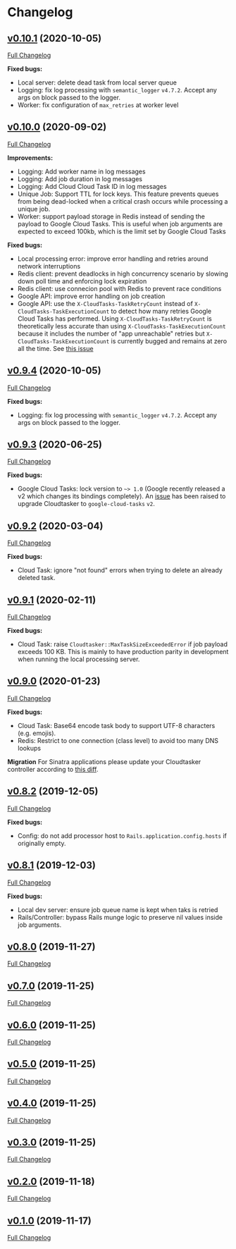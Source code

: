 # Changelog

## [v0.10.1](https://github.com/keypup-io/cloudtasker/tree/v0.10.1) (2020-10-05)

[Full Changelog](https://github.com/keypup-io/cloudtasker/compare/v0.10.0...v0.10.1)

**Fixed bugs:**
- Local server: delete dead task from local server queue
- Logging: fix log processing with `semantic_logger` `v4.7.2`. Accept any args on block passed to the logger.
- Worker: fix configuration of `max_retries` at worker level

## [v0.10.0](https://github.com/keypup-io/cloudtasker/tree/v0.10.0) (2020-09-02)

[Full Changelog](https://github.com/keypup-io/cloudtasker/compare/v0.9.3...v0.10.0)

**Improvements:**
- Logging: Add worker name in log messages
- Logging: Add job duration in log messages
- Logging: Add Cloud Cloud Task ID in log messages
- Unique Job: Support TTL for lock keys. This feature prevents queues from being dead-locked when a critical crash occurs while processing a unique job.
- Worker: support payload storage in Redis instead of sending the payload to Google Cloud Tasks. This is useful when job arguments are expected to exceed 100kb, which is the limit set by Google Cloud Tasks

**Fixed bugs:**
- Local processing error: improve error handling and retries around network interruptions
- Redis client: prevent deadlocks in high concurrency scenario by slowing down poll time and enforcing lock expiration
- Redis client: use connecion pool with Redis to prevent race conditions
- Google API: improve error handling on job creation
- Google API: use the `X-CloudTasks-TaskRetryCount` instead of `X-CloudTasks-TaskExecutionCount` to detect how many retries Google Cloud Tasks has performed. Using `X-CloudTasks-TaskRetryCount` is theoretically less accurate than using `X-CloudTasks-TaskExecutionCount` because it includes the number of "app unreachable" retries but `X-CloudTasks-TaskExecutionCount` is currently bugged and remains at zero all the time. See [this issue](https://github.com/keypup-io/cloudtasker/issues/6)

## [v0.9.4](https://github.com/keypup-io/cloudtasker/tree/v0.9.4) (2020-10-05)

[Full Changelog](https://github.com/keypup-io/cloudtasker/compare/v0.9.3...v0.9.4)

**Fixed bugs:**
- Logging: fix log processing with `semantic_logger` `v4.7.2`. Accept any args on block passed to the logger.

## [v0.9.3](https://github.com/keypup-io/cloudtasker/tree/v0.9.3) (2020-06-25)

[Full Changelog](https://github.com/keypup-io/cloudtasker/compare/v0.9.2...v0.9.3)

**Fixed bugs:**
- Google Cloud Tasks: lock version to `~> 1.0` (Google recently released a v2 which changes its bindings completely). An [issue](https://github.com/keypup-io/cloudtasker/issues/11) has been raised to upgrade Cloudtasker to `google-cloud-tasks` `v2`.

## [v0.9.2](https://github.com/keypup-io/cloudtasker/tree/v0.9.2) (2020-03-04)

[Full Changelog](https://github.com/keypup-io/cloudtasker/compare/v0.9.1...v0.9.2)

**Fixed bugs:**
- Cloud Task: ignore "not found" errors when trying to delete an already deleted task.

## [v0.9.1](https://github.com/keypup-io/cloudtasker/tree/v0.9.1) (2020-02-11)

[Full Changelog](https://github.com/keypup-io/cloudtasker/compare/v0.9.0...v0.9.1)

**Fixed bugs:**
- Cloud Task: raise `Cloudtasker::MaxTaskSizeExceededError` if job payload exceeds 100 KB. This is mainly to have production parity in development when running the local processing server.

## [v0.9.0](https://github.com/keypup-io/cloudtasker/tree/v0.9.0) (2020-01-23)

[Full Changelog](https://github.com/keypup-io/cloudtasker/compare/v0.8.2...v0.9.0)

**Fixed bugs:**
- Cloud Task: Base64 encode task body to support UTF-8 characters (e.g. emojis).
- Redis: Restrict to one connection (class level) to avoid too many DNS lookups

**Migration**
For Sinatra applications please update your Cloudtasker controller according to [this diff](https://github.com/keypup-io/cloudtasker/commit/311fa8f9beec91fbae012164a25b2ee6e261a2e4#diff-c2a0ea6c6e6c31c749d2e1acdc574f0f).

## [v0.8.2](https://github.com/keypup-io/cloudtasker/tree/v0.8.2) (2019-12-05)

[Full Changelog](https://github.com/keypup-io/cloudtasker/compare/v0.8.1...v0.8.2)

**Fixed bugs:**
- Config: do not add processor host to `Rails.application.config.hosts` if originally empty.

## [v0.8.1](https://github.com/keypup-io/cloudtasker/tree/v0.8.1) (2019-12-03)

[Full Changelog](https://github.com/keypup-io/cloudtasker/compare/v0.8.0...v0.8.1)

**Fixed bugs:**
- Local dev server: ensure job queue name is kept when taks is retried
- Rails/Controller: bypass Rails munge logic to preserve nil values inside job arguments.

## [v0.8.0](https://github.com/keypup-io/cloudtasker/tree/v0.8.0) (2019-11-27)

[Full Changelog](https://github.com/keypup-io/cloudtasker/compare/v0.7.0...v0.8.0)

## [v0.7.0](https://github.com/keypup-io/cloudtasker/tree/v0.7.0) (2019-11-25)

[Full Changelog](https://github.com/keypup-io/cloudtasker/compare/v0.6.0...v0.7.0)

## [v0.6.0](https://github.com/keypup-io/cloudtasker/tree/v0.6.0) (2019-11-25)

[Full Changelog](https://github.com/keypup-io/cloudtasker/compare/v0.5.0...v0.6.0)

## [v0.5.0](https://github.com/keypup-io/cloudtasker/tree/v0.5.0) (2019-11-25)

[Full Changelog](https://github.com/keypup-io/cloudtasker/compare/v0.4.0...v0.5.0)

## [v0.4.0](https://github.com/keypup-io/cloudtasker/tree/v0.4.0) (2019-11-25)

[Full Changelog](https://github.com/keypup-io/cloudtasker/compare/v0.3.0...v0.4.0)

## [v0.3.0](https://github.com/keypup-io/cloudtasker/tree/v0.3.0) (2019-11-25)

[Full Changelog](https://github.com/keypup-io/cloudtasker/compare/v0.2.0...v0.3.0)

## [v0.2.0](https://github.com/keypup-io/cloudtasker/tree/v0.2.0) (2019-11-18)

[Full Changelog](https://github.com/keypup-io/cloudtasker/compare/v0.1.0...v0.2.0)

## [v0.1.0](https://github.com/keypup-io/cloudtasker/tree/v0.1.0) (2019-11-17)

[Full Changelog](https://github.com/keypup-io/cloudtasker/compare/c137feb1ceaaaa4e2fecac0d1f0b4c73151ae002...v0.1.0)
